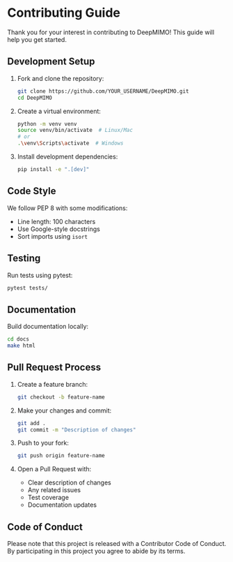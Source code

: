 # Contributing Guide

Thank you for your interest in contributing to DeepMIMO! This guide will help you get started.

## Development Setup

1. Fork and clone the repository:
   ```bash
   git clone https://github.com/YOUR_USERNAME/DeepMIMO.git
   cd DeepMIMO
   ```

2. Create a virtual environment:
   ```bash
   python -m venv venv
   source venv/bin/activate  # Linux/Mac
   # or
   .\venv\Scripts\activate  # Windows
   ```

3. Install development dependencies:
   ```bash
   pip install -e ".[dev]"
   ```

## Code Style

We follow PEP 8 with some modifications:
- Line length: 100 characters
- Use Google-style docstrings
- Sort imports using `isort`

## Testing

Run tests using pytest:
```bash
pytest tests/
```

## Documentation

Build documentation locally:
```bash
cd docs
make html
```

## Pull Request Process

1. Create a feature branch:
   ```bash
   git checkout -b feature-name
   ```

2. Make your changes and commit:
   ```bash
   git add .
   git commit -m "Description of changes"
   ```

3. Push to your fork:
   ```bash
   git push origin feature-name
   ```

4. Open a Pull Request with:
   - Clear description of changes
   - Any related issues
   - Test coverage
   - Documentation updates

## Code of Conduct

Please note that this project is released with a Contributor Code of Conduct. By participating in this project you agree to abide by its terms. 